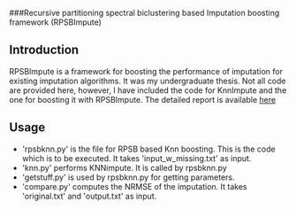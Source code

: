 ###Recursive partitioning spectral biclustering based Imputation boosting framework (RPSBImpute)

Introduction
---------------------------
RPSBImpute is a framework for boosting the performance of imputation for existing imputation algorithms. It was my undergraduate thesis. Not all code are provided here, however, I have included the code for KnnImpute and the one for boosting it with RPSBImpute. The detailed report is available [here](https://drive.google.com/open?id=0B-ZfncBkRrSUeE1MbTRhLU9pT3M)

Usage
------------
- 'rpsbknn.py' is the file for RPSB based Knn boosting. This is the code which is to be executed. It takes 'input_w_missing.txt' as input.
- 'knn.py' performs KNNimpute. It is called by rpsbknn.py
- 'getstuff.py' is used by rpsbknn.py for getting parameters.
- 'compare.py' computes the NRMSE of the imputation. It takes 'original.txt' and 'output.txt' as input.
